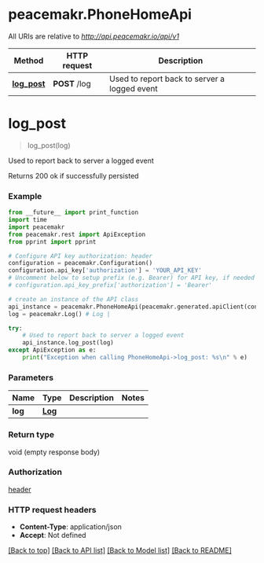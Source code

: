 # peacemakr.PhoneHomeApi

All URIs are relative to *http://api.peacemakr.io/api/v1*

Method | HTTP request | Description
------------- | ------------- | -------------
[**log_post**](PhoneHomeApi.md#log_post) | **POST** /log | Used to report back to server a logged event


# **log_post**
> log_post(log)

Used to report back to server a logged event

Returns 200 ok if successfully persisted

### Example
```python
from __future__ import print_function
import time
import peacemakr
from peacemakr.rest import ApiException
from pprint import pprint

# Configure API key authorization: header
configuration = peacemakr.Configuration()
configuration.api_key['authorization'] = 'YOUR_API_KEY'
# Uncomment below to setup prefix (e.g. Bearer) for API key, if needed
# configuration.api_key_prefix['authorization'] = 'Bearer'

# create an instance of the API class
api_instance = peacemakr.PhoneHomeApi(peacemakr.generated.apiClient(configuration))
log = peacemakr.Log() # Log | 

try:
    # Used to report back to server a logged event
    api_instance.log_post(log)
except ApiException as e:
    print("Exception when calling PhoneHomeApi->log_post: %s\n" % e)
```

### Parameters

Name | Type | Description  | Notes
------------- | ------------- | ------------- | -------------
 **log** | [**Log**](Log.md)|  | 

### Return type

void (empty response body)

### Authorization

[header](../README.md#header)

### HTTP request headers

 - **Content-Type**: application/json
 - **Accept**: Not defined

[[Back to top]](#) [[Back to API list]](../README.md#documentation-for-api-endpoints) [[Back to Model list]](../README.md#documentation-for-models) [[Back to README]](../README.md)

